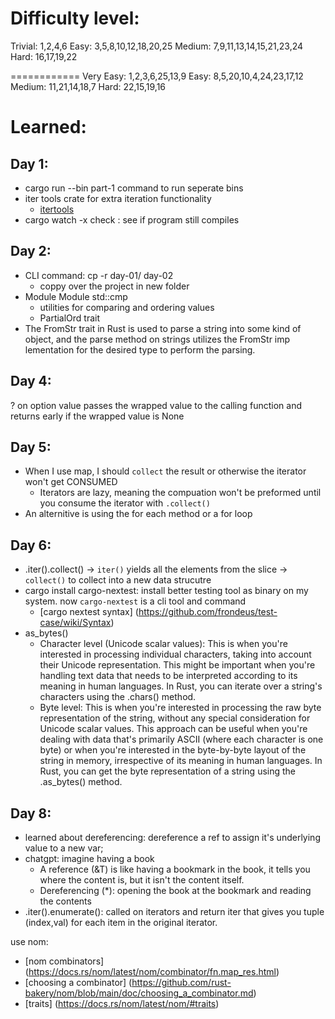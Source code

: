 # Difficulty level:
Trivial: 1,2,4,6
Easy: 3,5,8,10,12,18,20,25
Medium: 7,9,11,13,14,15,21,23,24
Hard: 16,17,19,22

============
Very Easy: 1,2,3,6,25,13,9
Easy: 8,5,20,10,4,24,23,17,12
Medium: 11,21,14,18,7
Hard: 22,15,19,16

# Learned:

## Day 1:

- cargo run --bin part-1 command to run seperate bins
- iter tools crate for extra iteration functionality
    - [itertools](https://docs.rs/itertools/latest/itertools/index.html#)
- cargo watch -x check : see if program still compiles

## Day 2:

- CLI command: cp -r day-01/ day-02
    - coppy over the project in new folder
- Module Module std::cmp
    - utilities for comparing and ordering values
    - PartialOrd trait
- The FromStr trait in Rust is used to parse a string into some kind of object, and the parse method on strings utilizes the FromStr imp  lementation for the desired type to perform the parsing. 

## Day 4:
? on option value passes the wrapped value to the calling function and returns early if the wrapped value is None

## Day 5:

- When I use map, I should `collect` the result or otherwise the iterator won't get CONSUMED
    - Iterators are lazy, meaning the compuation won't be preformed until you consume the iterator with `.collect()`
- An alternitive is using the for each method or a for loop

## Day 6:
- .iter().collect() -> `iter()` yields all the elements from the slice -> `collect()` to collect into a new data strucutre
- cargo install cargo-nextest: install better testing tool as binary on my system. now `cargo-nextest` is a cli tool and command
    - [cargo nextest syntax] (https://github.com/frondeus/test-case/wiki/Syntax)
- as_bytes()
    - Character level (Unicode scalar values): This is when you're interested in processing individual characters, taking into account their Unicode representation. This might be important when you're handling text data that needs to be interpreted according to its meaning in human languages. In Rust, you can iterate over a string's characters using the .chars() method.
    - Byte level: This is when you're interested in processing the raw byte representation of the string, without any special consideration for Unicode scalar values. This approach can be useful when you're dealing with data that's primarily ASCII (where each character is one byte) or when you're interested in the byte-by-byte layout of the string in memory, irrespective of its meaning in human languages. In Rust, you can get the byte representation of a string using the .as_bytes() method.

## Day 8:
- learned about dereferencing: dereference a ref to assign it's underlying value to a new var;
- chatgpt: imagine having a book
    - A reference (&T) is like having a bookmark in the book, it tells you where the content is, but it isn't the content itself.
    - Dereferencing (*): opening the book at the bookmark and reading the contents
- .iter().enumerate(): called on iterators and return iter that gives you tuple (index,val) for each item in the original iterator.   


use nom:

 - [nom combinators] (https://docs.rs/nom/latest/nom/combinator/fn.map_res.html)
 - [choosing a combinator] (https://github.com/rust-bakery/nom/blob/main/doc/choosing_a_combinator.md)
 - [traits] (https://docs.rs/nom/latest/nom/#traits)

